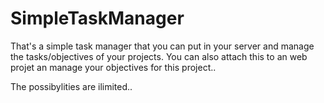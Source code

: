 SimpleTaskManager
=================

That's a simple task manager that you can put in your server and manage the tasks/objectives of your projects. 
You can also attach this to an web projet an manage your objectives for this project.. 

The possibylities are ilimited..
